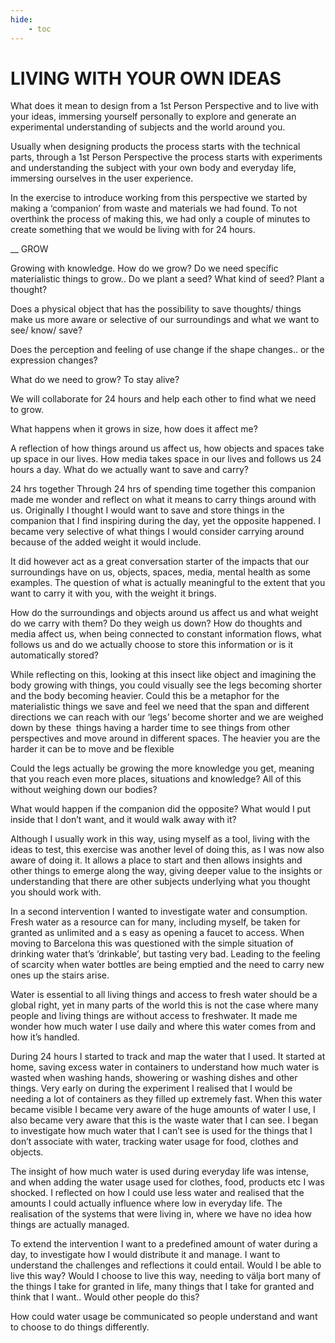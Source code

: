 ```yaml
---
hide:
    - toc
---
```


# **LIVING WITH YOUR OWN IDEAS**

What does it mean to design from a 1st Person Perspective and to live with your ideas, immersing yourself personally to explore and generate an experimental understanding of subjects and the world around you. 

Usually when designing products the process starts with the technical parts, through a 1st Person Perspective the process starts with experiments and understanding the subject with your own body and everyday life, immersing ourselves in the user experience. 

In the exercise to introduce working from this perspective we started by making a ‘companion’ from waste and materials we had found. To not overthink the process of making this, we had only a couple of minutes to create something that we would be living with for 24 hours. 

__ GROW 

Growing with knowledge. How do we grow? Do we need specífic materialistic things to grow.. Do we plant a seed? What kind of seed? Plant a thought?

Does a physical object that has the possibility to save thoughts/ things make us more aware or selective of our surroundings and what we want to see/ know/ save? 

Does the perception and feeling of use change if the shape changes.. or the expression changes? 

What do we need to grow? To stay alive?

We will collaborate for 24 hours and help each other to find what we need to grow.

What happens when it grows in size, how does it affect me? 

A reflection of how things around us affect us, how objects and spaces take up space in our lives. How media takes space in our lives and follows us 24 hours a day. What do we actually want to save and carry?

24 hrs together
Through 24 hrs of spending time together this companion made me wonder and reflect on what it means to carry things around with us. Originally I thought I would want to save and store things in the companion that I find inspiring during the day, yet the opposite happened. I became very selective of what things I would consider carrying around because of the added weight it would include.  

It did however act as a great conversation starter of the impacts that our surroundings have on us, objects, spaces, media, mental health as some examples. The question of what is actually meaningful to the extent that you want to carry it with you, with the weight it brings. 

How do the surroundings and objects around us affect us and what weight do we carry with them? Do they weigh us down? How do thoughts and media affect us, when being connected to constant information flows, what follows us and do we actually choose to store this information or is it automatically stored? 


While reflecting on this, looking at this insect like object and imagining the body growing with things, you could visually see the legs becoming shorter and the body becoming heavier. Could this be a metaphor for the materialistic things we save and feel we need that the span and different directions we can reach with our ‘legs’ become shorter and we are weighed down by these 
things having a harder time to see things from other perspectives and move around in different spaces. The heavier you are the harder it can be to move and be flexible

Could the legs actually be growing the more knowledge you get, meaning that you reach even more places, situations and knowledge? All of this without weighing down our bodies? 

What would happen if the companion did the opposite? What would I put inside that I don’t want, and it would walk away with it?

Although I usually work in this way, using myself as a tool, living with the ideas to test, this exercise was another level of doing this, as I was now also aware of doing it. It allows a place to start and then allows insights and other things to emerge along the way, giving deeper value to the insights or understanding that there are other subjects underlying what you thought you should work with. 

In a second intervention I wanted to investigate water and consumption. Fresh water as a resource can for many, including myself, be taken for granted as unlimited and a s easy as opening a faucet to access. When moving to Barcelona this was questioned with the simple situation of drinking water that’s ‘drinkable’, but tasting very bad. Leading to the feeling of scarcity when water bottles are being emptied and the need to carry new ones up the stairs arise. 

Water is essential to all living things and access to fresh water should be a global right, yet in many parts of the world this is not the case where many people and living things are without access to freshwater. It made me wonder how much water I use daily and where this water comes from and how it’s handled. 

During 24 hours I started to track and map the water that I used. It started at home, saving excess water in containers to understand how much water is wasted when washing hands, showering or washing dishes and other things. Very early on during the experiment I realised that I would be needing a lot of containers as they filled up extremely fast. When this water became visible I became very aware of the huge amounts of water I use, I also became very aware that this is the waste water that I can see. I began to investigate how much water that I can’t see is used for the things that I don’t associate with water, tracking water usage for food, clothes and objects. 

The insight of how much water is used during everyday life was intense, and when adding the water usage used for clothes, food, products etc I was shocked. I reflected on how I could use less water and realised that the amounts I could actually influence where low in everyday life. The realisation of the systems that were living in, where we have no idea how things are actually managed. 

To extend the intervention I want to a predefined amount of water during a day, to investigate how I would distribute it and manage. I want to understand the challenges and reflections it could entail. Would I be able to live this way? Would I choose to live this way, needing to välja bort many of the things I take for granted in life, many things that I take for granted and think that I want.. Would other people do this? 

How could water usage be communicated so people understand and want to choose to do things differently. 

